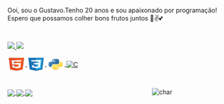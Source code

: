Ooi, sou o Gustavo.Tenho 20 anos e sou apaixonado por programação!<br>Espero que possamos colher bons frutos juntos 🙌✌️💕
<br>
#
<!--
**GustSilvaJR/GustSilvaJR** is a ✨ _special_ ✨ repository because its `README.md` (this file) appears on your GitHub profile.

Here are some ideas to get you started:

- 🔭 I’m currently working on ...
- 🌱 I’m currently learning ...
- 👯 I’m looking to collaborate on ...
- 🤔 I’m looking for help with ...
- 💬 Ask me about ...
- 📫 How to reach me: ...
- 😄 Pronouns: ...
- ⚡ Fun fact: ...
-->

<div>
  <a href="https://github.com/rafaballerini">
  <img height="180em" src="https://github-readme-stats.vercel.app/api?username=GustSilvaJR&show_icons=true&theme=dark&include_all_commits=true&count_private=true"/>
  <img height="180em" src="https://github-readme-stats.vercel.app/api/top-langs/?username=GustSilvaJR&layout=compact&langs_count=7&theme=dark"/>
</div>
<br>
<div style="display: inline">
  <img align="center" alt="HTML" height="30" width="40" src="https://raw.githubusercontent.com/devicons/devicon/master/icons/html5/html5-original.svg">
  <img align="center" alt="CSS" height="30" width="40" src="https://raw.githubusercontent.com/devicons/devicon/master/icons/css3/css3-original.svg">
  <img align="center" alt="Python" height="30" width="40" src="https://raw.githubusercontent.com/devicons/devicon/master/icons/python/python-original.svg">
  <img align="center" alt="C" height="30" width="40" src="https://cdn.jsdelivr.net/gh/devicons/devicon/icons/c/c-original.svg">
</div>
  
#
  <div style="display: inline">
    <img align="center" alt"telegram" src="https://img.shields.io/badge/Telegram-2CA5E0?style=for-the-badge&logo=telegram&logoColor=white">
    <img align="center" alt"telegram" src="https://img.shields.io/badge/Twitter-1DA1F2?style=for-the-badge&logo=twitter&logoColor=white">
    <img align="center" alt"telegram" src="https://img.shields.io/badge/LinkedIn-0077B5?style=for-the-badge&logo=linkedin&logoColor=white"> 
    <img align="right" alt="char" height="160" width="180" src="https://cdn.discordapp.com/attachments/379685590360260610/880882956292468786/download20210805153043.png">
  </div>
 


